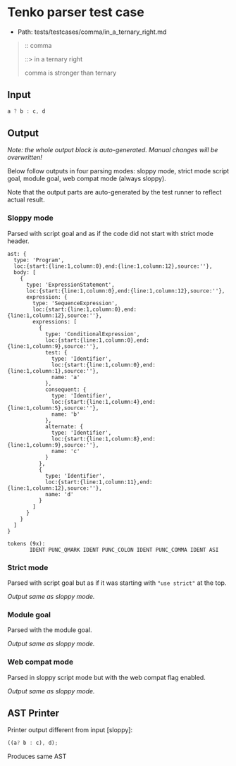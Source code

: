 # Tenko parser test case

- Path: tests/testcases/comma/in_a_ternary_right.md

> :: comma
>
> ::> in a ternary right
>
> comma is stronger than ternary

## Input

`````js
a ? b : c, d
`````

## Output

_Note: the whole output block is auto-generated. Manual changes will be overwritten!_

Below follow outputs in four parsing modes: sloppy mode, strict mode script goal, module goal, web compat mode (always sloppy).

Note that the output parts are auto-generated by the test runner to reflect actual result.

### Sloppy mode

Parsed with script goal and as if the code did not start with strict mode header.

`````
ast: {
  type: 'Program',
  loc:{start:{line:1,column:0},end:{line:1,column:12},source:''},
  body: [
    {
      type: 'ExpressionStatement',
      loc:{start:{line:1,column:0},end:{line:1,column:12},source:''},
      expression: {
        type: 'SequenceExpression',
        loc:{start:{line:1,column:0},end:{line:1,column:12},source:''},
        expressions: [
          {
            type: 'ConditionalExpression',
            loc:{start:{line:1,column:0},end:{line:1,column:9},source:''},
            test: {
              type: 'Identifier',
              loc:{start:{line:1,column:0},end:{line:1,column:1},source:''},
              name: 'a'
            },
            consequent: {
              type: 'Identifier',
              loc:{start:{line:1,column:4},end:{line:1,column:5},source:''},
              name: 'b'
            },
            alternate: {
              type: 'Identifier',
              loc:{start:{line:1,column:8},end:{line:1,column:9},source:''},
              name: 'c'
            }
          },
          {
            type: 'Identifier',
            loc:{start:{line:1,column:11},end:{line:1,column:12},source:''},
            name: 'd'
          }
        ]
      }
    }
  ]
}

tokens (9x):
       IDENT PUNC_QMARK IDENT PUNC_COLON IDENT PUNC_COMMA IDENT ASI
`````

### Strict mode

Parsed with script goal but as if it was starting with `"use strict"` at the top.

_Output same as sloppy mode._

### Module goal

Parsed with the module goal.

_Output same as sloppy mode._

### Web compat mode

Parsed in sloppy script mode but with the web compat flag enabled.

_Output same as sloppy mode._

## AST Printer

Printer output different from input [sloppy]:

````js
((a? b : c), d);
````

Produces same AST
